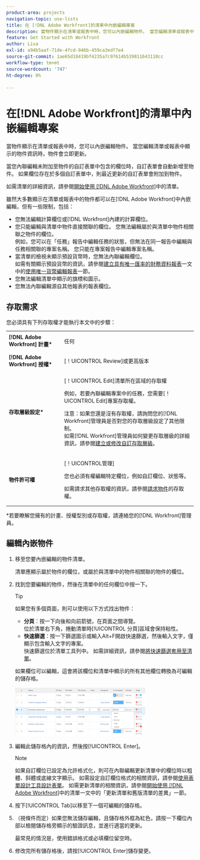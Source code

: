 ```yaml
---
product-area: projects
navigation-topic: use-lists
title: 在 [!DNL Adobe Workfront]的清單中內嵌編輯專案
description: 當物件顯示在清單或報表中時，您可以內嵌編輯物件。 當您編輯清單或報表中顯示的物件資訊時，物件會立即更新。
feature: Get Started with Workfront
author: Lisa
exl-id: a94b5aaf-71de-4fcd-946b-459ca3edf7e4
source-git-commit: 1ae65d18419bf4235a7c97614b539811643110cc
workflow-type: tm+mt
source-wordcount: '747'
ht-degree: 0%

---
```


# 在[!DNL Adobe Workfront]的清單中內嵌編輯專案

當物件顯示在清單或報表中時，您可以內嵌編輯物件。 當您編輯清單或報表中顯示的物件資訊時，物件會立即更新。

當您內聯編輯未附加至物件的自訂表單中包含的欄位時，自訂表單會自動新增至物件。 如果欄位存在於多個自訂表單中，則最近更新的自訂表單會附加到物件。

如需清單的詳細資訊，請參閱[開始使用 [!DNL Adobe Workfront]](../../../workfront-basics/navigate-workfront/use-lists/view-items-in-a-list.md)中的清單。

雖然大多數顯示在清單或報表中的物件都可以在[!DNL Adobe Workfront]中內嵌編輯，但有一些限制，包括：

* 您無法編輯計算欄位或[!DNL Workfront]內建的計算欄位。
* 您只能編輯與清單中物件直接關聯的欄位。 您無法編輯屬於與清單中物件相關聯之物件的欄位。\
   例如，您可以在「任務」報告中編輯任務的狀態，但無法在同一報告中編輯與任務相關聯的專案名稱。 您只能在專案報告中編輯專案名稱。
* 當清單的檢視未顯示預設貨幣時，您無法內聯編輯欄位。\
   如需有關顯示預設貨幣的資訊，請參閱[建立具有唯一匯率的財務資料報表](../../../reports-and-dashboards/reports/creating-and-managing-reports/create-financial-data-reports-unique-exchange-rates.md)一文中的[使用唯一貨幣編輯報表](../../../reports-and-dashboards/reports/creating-and-managing-reports/create-financial-data-reports-unique-exchange-rates.md#editing-reports-with-unique-currencies)一節。
* 您無法編輯清單中顯示的旗標和圖示。
* 您無法內聯編輯源自其他報表的報表欄位。

## 存取需求

您必須具有下列存取權才能執行本文中的步驟：

<table style="table-layout:auto"> 
 <col> 
 <col> 
 <tbody> 
  <tr> 
   <td role="rowheader"><strong>[!DNL Adobe Workfront] 計畫*</strong></td> 
   <td> <p>任何</p> </td> 
  </tr> 
  <tr> 
   <td role="rowheader"><strong>[!DNL Adobe Workfront] 授權*</strong></td> 
   <td> <p>[！UICONTROL Review]或更高版本</p> </td> 
  </tr> 
  <tr> 
   <td role="rowheader"><strong>存取層級設定*</strong></td> 
   <td> <p>[！UICONTROL Edit]清單所在區域的存取權</p> <p>例如，若要內聯編輯專案中的任務，您需要[！UICONTROL Edit]專案存取權。</p> <p>注意：如果您還是沒有存取權，請詢問您的[!DNL Workfront]管理員是否對您的存取層級設定了其他限制。<br>如需[!DNL Workfront]管理員如何變更存取層級的詳細資訊，請參閱<a href="../../../administration-and-setup/add-users/configure-and-grant-access/create-modify-access-levels.md" class="MCXref xref">建立或修改自訂存取層級</a>。</p> </td> 
  </tr> 
  <tr> 
   <td role="rowheader"><strong>物件許可權</strong></td> 
   <td> <p>[！UICONTROL管理]</p> <p>您也必須有權編輯特定欄位，例如自訂欄位、狀態等。</p> <p>如需請求其他存取權的資訊，請參閱<a href="../../../workfront-basics/grant-and-request-access-to-objects/request-access.md" class="MCXref xref">請求物件</a>的存取權。</p> </td> 
  </tr> 
 </tbody> 
</table>

&#42;若要瞭解您擁有的計畫、授權型別或存取權，請連絡您的[!DNL Workfront]管理員。

## 編輯內嵌物件

1. 移至您要內嵌編輯的物件清單。

   清單應顯示屬於物件的欄位，或屬於與清單中的物件相關聯的物件的欄位。

1. 找到您要編輯的物件，然後在清單中的任何欄位中按一下。

   >[!TIP]
   >
   >如果您有多個頁面，則可以使用以下方式找出物件：
   >
   >   
   >   
   >   * **分頁**：按一下向後和向前箭號，在頁面之間導覽。\
   >     位於清單右下角，捲動清單時[!UICONTROL 分頁]區域會保持粘性。
   >   * **快速篩選**：按一下篩選圖示或輸入Alt+F開啟快速篩選，然後輸入文字，僅顯示包含輸入文字的專案。\
   >     快速篩選位於清單工具列中。 如需詳細資訊，請參閱[將快速篩選套用至清單](../../../workfront-basics/navigate-workfront/use-lists/apply-quick-filter-list.md)。


   如果欄位可以編輯，這會將該欄位和清單中顯示的所有其他欄位轉換為可編輯的儲存格。

   ![](assets/nwe-editable-cells-350x131.png)

1. 編輯此儲存格內的資訊，然後按[!UICONTROL Enter]。

   >[!NOTE]
   >
   >如果自訂欄位已設定為允許格式化，則可在內聯編輯更新清單中的欄位時以粗體、斜體或底線文字顯示。
   >如需設定自訂欄位格式的相關資訊，請參閱[使用表單設計工具設計表單](/help/quicksilver/administration-and-setup/customize-workfront/create-manage-custom-forms/form-designer/design-a-form/design-a-form.md)。
   >如需更新清單的相關資訊，請參閱[開始使用 [!DNL Adobe Workfront]](../../../workfront-basics/navigate-workfront/use-lists/view-items-in-a-list.md)中的清單一文中的「更新清單和舊版清單的差異」一節。

1. 按下[!UICONTROL Tab]以移至下一個可編輯的儲存格。
1. （視條件而定）如果您無法儲存編輯，且儲存格外框為紅色，請按一下欄位內部以檢閱儲存格旁顯示的驗證訊息，並進行適當的更新。

   最常見的情況是，使用錯誤格式或必填欄位留空時。

1. 修改完所有儲存格後，請按[!UICONTROL Enter]儲存變更。
